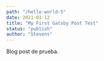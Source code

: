 ```yaml
---
path: "/hello-world-5"
date: 2021-01-12
title: "My First Gatsby Post Test"
status: "publish"
author: "Stevens"
---
```

Blog post de prueba.